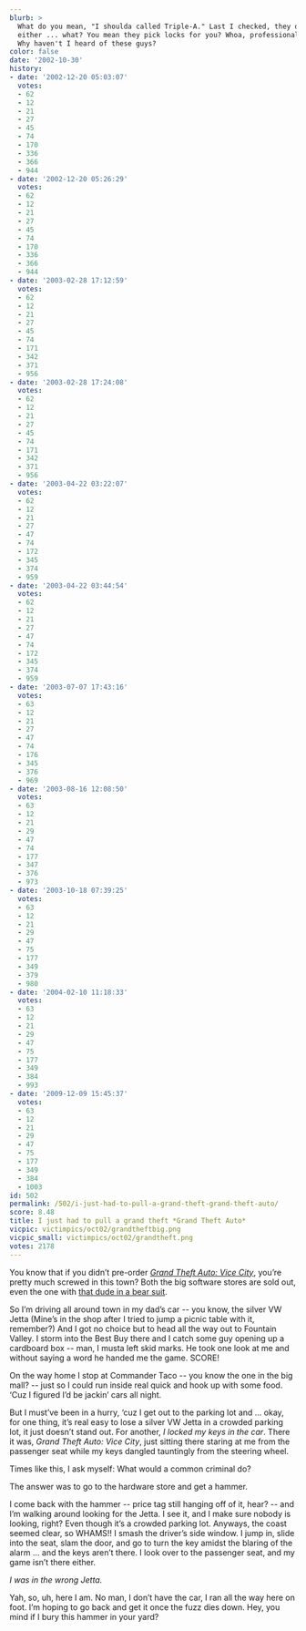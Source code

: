 ```yaml
---
blurb: >
  What do you mean, "I shoulda called Triple-A." Last I checked, they don't sell games
  either ... what? You mean they pick locks for you? Whoa, professional carjackers.
  Why haven't I heard of these guys?
color: false
date: '2002-10-30'
history:
- date: '2002-12-20 05:03:07'
  votes:
  - 62
  - 12
  - 21
  - 27
  - 45
  - 74
  - 170
  - 336
  - 366
  - 944
- date: '2002-12-20 05:26:29'
  votes:
  - 62
  - 12
  - 21
  - 27
  - 45
  - 74
  - 170
  - 336
  - 366
  - 944
- date: '2003-02-28 17:12:59'
  votes:
  - 62
  - 12
  - 21
  - 27
  - 45
  - 74
  - 171
  - 342
  - 371
  - 956
- date: '2003-02-28 17:24:08'
  votes:
  - 62
  - 12
  - 21
  - 27
  - 45
  - 74
  - 171
  - 342
  - 371
  - 956
- date: '2003-04-22 03:22:07'
  votes:
  - 62
  - 12
  - 21
  - 27
  - 47
  - 74
  - 172
  - 345
  - 374
  - 959
- date: '2003-04-22 03:44:54'
  votes:
  - 62
  - 12
  - 21
  - 27
  - 47
  - 74
  - 172
  - 345
  - 374
  - 959
- date: '2003-07-07 17:43:16'
  votes:
  - 63
  - 12
  - 21
  - 27
  - 47
  - 74
  - 176
  - 345
  - 376
  - 969
- date: '2003-08-16 12:08:50'
  votes:
  - 63
  - 12
  - 21
  - 29
  - 47
  - 74
  - 177
  - 347
  - 376
  - 973
- date: '2003-10-18 07:39:25'
  votes:
  - 63
  - 12
  - 21
  - 29
  - 47
  - 75
  - 177
  - 349
  - 379
  - 980
- date: '2004-02-10 11:18:33'
  votes:
  - 63
  - 12
  - 21
  - 29
  - 47
  - 75
  - 177
  - 349
  - 384
  - 993
- date: '2009-12-09 15:45:37'
  votes:
  - 63
  - 12
  - 21
  - 29
  - 47
  - 75
  - 177
  - 349
  - 384
  - 1003
id: 502
permalink: /502/i-just-had-to-pull-a-grand-theft-grand-theft-auto/
score: 8.48
title: I just had to pull a grand theft *Grand Theft Auto*
vicpic: victimpics/oct02/grandtheftbig.png
vicpic_small: victimpics/oct02/grandtheft.png
votes: 2178
---
```


You know that if you didn’t pre-order [*Grand Theft Auto: Vice
City*](http://web.archive.org/web/20021030000000/http://gamespy.com/previews/october02/gtavicecityps2/),
you’re pretty much screwed in this town? Both the big software stores
are sold out, even the one with [that dude in a bear
suit](@/victim/106.md).

So I’m driving all around town in my dad’s car -- you know, the silver
VW Jetta (Mine’s in the shop after I tried to jump a picnic table with
it, remember?) And I got no choice but to head all the way out to
Fountain Valley. I storm into the Best Buy there and I catch some guy
opening up a cardboard box -- man, I musta left skid marks. He took one
look at me and without saying a word he handed me the game. SCORE!

On the way home I stop at Commander Taco -- you know the one in the big
mall? -- just so I could run inside real quick and hook up with some
food. ‘Cuz I figured I’d be jackin’ cars all night.

But I must’ve been in a hurry, ‘cuz I get out to the parking lot and ...
okay, for one thing, it’s real easy to lose a silver VW Jetta in a
crowded parking lot, it just doesn’t stand out. For another, *I locked
my keys in the car*. There it was, *Grand Theft Auto: Vice City*, just
sitting there staring at me from the passenger seat while my keys
dangled tauntingly from the steering wheel.

Times like this, I ask myself: What would a common criminal do?

The answer was to go to the hardware store and get a hammer.

I come back with the hammer -- price tag still hanging off of it, hear?
-- and I’m walking around looking for the Jetta. I see it, and I make
sure nobody is looking, right? Even though it’s a crowded parking lot.
Anyways, the coast seemed clear, so WHAMS!! I smash the driver’s side
window. I jump in, slide into the seat, slam the door, and go to turn
the key amidst the blaring of the alarm ... and the keys aren’t there. I
look over to the passenger seat, and my game isn’t there either.

*I was in the wrong Jetta.*

Yah, so, uh, here I am. No man, I don’t have the car, I ran all the way
here on foot. I’m hoping to go back and get it once the fuzz dies down.
Hey, you mind if I bury this hammer in your yard?